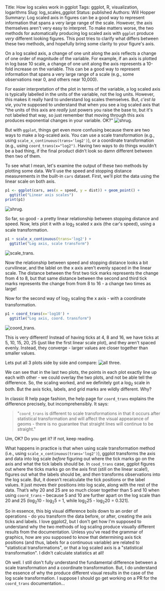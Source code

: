 Title: How log scales work in ggplot
Tags: ggplot, R, visualization, logarithms
Slug: log_scales_ggplot
Status: published
Authors: Will Hopper
Summary: Log scaled axis in figures can be a good way to represent information that spans a very large range of the scale. However, the axis themselves aren't very easy to interpret. To make matters worse, the two methods for automatically producing log scaled axis with `ggplot` produce *very* different looking figures. This post tries to clarify what differs between these two methods, and hopefully bring some clarity to your figure's axis.

On a log scaled axis, a change of one unit along the axis reflects a change of one order of magnitude of the variable. For example, if an axis is plotted in log base 10 scale, a change of one unit along the axis represents a 10-fold increase on the variable. This can be a good way to represent information that spans a very large range of a scale (e.g., some observations near 0, and others near 10,000).

For easier interpretation of the plot in terms of the variable, a log scaled axis is typically labelled in the units of the variable, not the log units. However, this makes it really hard to understand log scales themselves. But, *c'est la vie*, you’re supposed to understand that when you see a log scaled axis that "the units of this axis are *really* just powers you raise the base to, but it's not labeled that way, so just remember that moving through this axis produces exponential changes in your variable. OK?" ![shrug]({filename}/img/shrug.png).

But with `ggplot`, things get even more confusing because there are two ways to make a log-scaled axis. You can use a scale transformation (e.g., using `scale_x_continuous(trans='log2')`), or a coordinate transformation (e.g., using `coord_trans(x="log2")`. Having two ways to do things wouldn't be a bad thing, if the final product didn’t look so damn different between then two of them.

To see what I mean, let's examine the output of these two methods by plotting some data. We'll use the speed and stopping distance measurements in the built-in `cars` dataset. First, we'll plot the data using the linear scale on both axis.

```R
p1 <- ggplot(cars, aes(x = speed, y = dist)) + geom_point() +
  ggtitle("Linear axis scales")
print(p1)
```
![shrug]({filename}/img/logscale_linear.png).

So far, so good - a pretty linear relationship between stopping distance and speed. Now, lets plot it with a log<sub>2</sub> scaled x axis (the car's speed), using a scale transformation.

```R
p1 + scale_x_continuous(trans='log2') +
  ggtitle("Log axis, scale transform")
```
![scale_trans]({filename}/img/logscale_scaletrans.png).

Now the relationship between speed and stopping distance looks a bit curvilinear, and the lablel on the x axis aren't evenly spaced in the linear scale. The distance between the first two tick marks represents the change from 4 to 8, but that same distance between the second and third tick marks represents the change from from 8 to 16 - a change two times as large!

Now for the second way of log<sub>2</sub> scaling the x axis - with a coordinate transformation.
```R
p1 + coord_trans(x='log10') +
  ggtitle("Log axis, coord. transform")
```
![coord_trans]({filename}/img/logscale_coordtrans.png).

This is very different! Instead of having ticks at 4, 8 and 16, we have ticks at 5, 10, 15, 20, 25 (just like the first linear scale plot), and they aren't spaced evenly. Instead, they converge - larger values are closer together than smaller values.

Lets put all 3 plots side by side and compare:
![all three]({filename}/img/logscale_all3.png).

We can see that in the last two plots, the points in each plot exactly line up each with other - we could overlay the two plots, and not be able tell the difference. So, the scaling worked, and we definitely got a log<sub>2</sub> scale in both. But the axis ticks, labels, and grid marks are wildly different. Why?

In classic R help page fashion, the help page for `coord_trans` explains the difference precisely, but incomprehensibly. It says:
> "`coord_trans` is different to scale transformations in that it occurs after statistical transformation and will affect the visual appearance of geoms - there is no guarantee that straight lines will continue to be straight."

Um, OK? Do you get it? If not, keep reading.

What happens in practice is that when using scale transformation method (i.e., using `scale_x_continuous(trans='log2')`), ggplot transforms the axis and data into log scale *before* figuring out where the tick marks go on the axis and what the tick labels should be. In `cood_trans` case, ggplot figures out where the ticks marks go on the axis first (still on the linear scale!), figures out what the labels should be, and *then* transforms observations into the log scale. But, it doesn’t recalculate the tick positions or the label values. It just moves their positions into log scale, along with the rest of the data. That’s why 20 and 25 are so much closer together than 5 and 10 when using `coord_trans` – because 5 and 10 are further apart on the log scale than 20 and 25 (log<sub>2</sub>10 - log<sub>2</sub>5 = 1, while log<sub>2</sub>25 - log<sub>2</sub>20 = 0.321].

So in essence, this big visual difference boils down to an order of operations - do you transform the data before, or after, creating the axis ticks and labels. I love ggplot2, but I don't get how I'm supposed to understand why the two methods of log scaling produce visually different results from the documentation. Unless you've read the grammar of graphics, how are you supposed to know that determining axis tick positions (and thus, labels for a continuous variable) are related to "statistical transformations", or that a log scaled axis is a "statistical transformation". I didn't calculate statistics at all!

Oh well. I still don't fully understand the fundamental difference between a scale transformation and a coordinate transformation. But, I do understand the essence of why the produce different visual results in the case of the log scale transformation. I suppose I should go get working on a PR for the `coord_trans` documentation...
